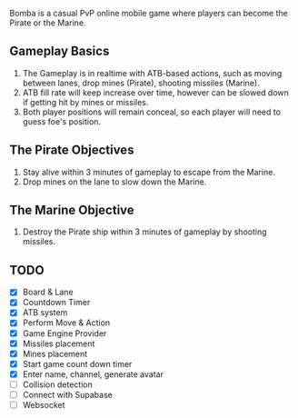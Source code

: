 Bomba is a casual PvP online mobile game where players can become the Pirate or the Marine.

## Gameplay Basics
1. The Gameplay is in realtime with ATB-based actions, such as moving between lanes, drop mines (Pirate), shooting missiles (Marine).
2. ATB fill rate will keep increase over time, however can be slowed down if getting hit by mines or missiles.
3. Both player positions will remain conceal, so each player will need to guess foe's position.

## The Pirate Objectives
1. Stay alive within 3 minutes of gameplay to escape from the Marine.
2. Drop mines on the lane to slow down the Marine.

## The Marine Objective
1. Destroy the Pirate ship within 3 minutes of gameplay by shooting missiles.

## TODO
- [x] Board & Lane
- [x] Countdown Timer
- [x] ATB system
- [x] Perform Move & Action
- [x] Game Engine Provider
- [x] Missiles placement
- [x] Mines placement
- [x] Start game count down timer
- [x] Enter name, channel, generate avatar
- [ ] Collision detection
- [ ] Connect with Supabase
- [ ] Websocket
